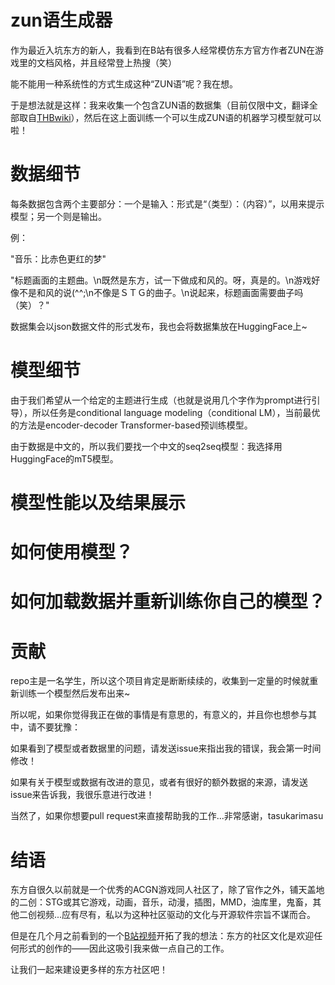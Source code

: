 # zun语生成器
作为最近入坑东方的新人，我看到在B站有很多人经常模仿东方官方作者ZUN在游戏里的文档风格，并且经常登上热搜（笑）

能不能用一种系统性的方式生成这种“ZUN语”呢？我在想。

于是想法就是这样：我来收集一个包含ZUN语的数据集（目前仅限中文，翻译全部取自[THBwiki](https://thwiki.cc/)），然后在这上面训练一个可以生成ZUN语的机器学习模型就可以啦！

# 数据细节
每条数据包含两个主要部分：一个是输入：形式是“（类型）：（内容）”，以用来提示模型；另一个则是输出。

例：

"音乐：比赤色更红的梦"

"标题画面的主题曲。\n既然是东方，试一下做成和风的。呀，真是的。\n游戏好像不是和风的说(^^;\n不像是ＳＴＧ的曲子。\n说起来，标题画面需要曲子吗（笑）？"

数据集会以json数据文件的形式发布，我也会将数据集放在HuggingFace上~

# 模型细节
由于我们希望从一个给定的主题进行生成（也就是说用几个字作为prompt进行引导），所以任务是conditional language modeling（conditional LM），当前最优的方法是encoder-decoder Transformer-based预训练模型。

由于数据是中文的，所以我们要找一个中文的seq2seq模型：我选择用HuggingFace的mT5模型。

# 模型性能以及结果展示

# 如何使用模型？

# 如何加载数据并重新训练你自己的模型？

# 贡献
repo主是一名学生，所以这个项目肯定是断断续续的，收集到一定量的时候就重新训练一个模型然后发布出来~

所以呢，如果你觉得我正在做的事情是有意思的，有意义的，并且你也想参与其中，请不要犹豫：

如果看到了模型或者数据里的问题，请发送issue来指出我的错误，我会第一时间修改！

如果有关于模型或数据有改进的意见，或者有很好的额外数据的来源，请发送issue来告诉我，我很乐意进行改进！

当然了，如果你想要pull request来直接帮助我的工作...非常感谢，tasukarimasu

# 结语
东方自很久以前就是一个优秀的ACGN游戏同人社区了，除了官作之外，铺天盖地的二创：STG或其它游戏，动画，音乐，动漫，插图，MMD，油库里，鬼畜，其他二创视频...应有尽有，私以为这种社区驱动的文化与开源软件宗旨不谋而合。

但是在几个月之前看到的一个[B站视频](https://www.bilibili.com/video/BV1fa411r7xM)开拓了我的想法：东方的社区文化是欢迎任何形式的创作的——因此这吸引我来做一点自己的工作。

让我们一起来建设更多样的东方社区吧！

